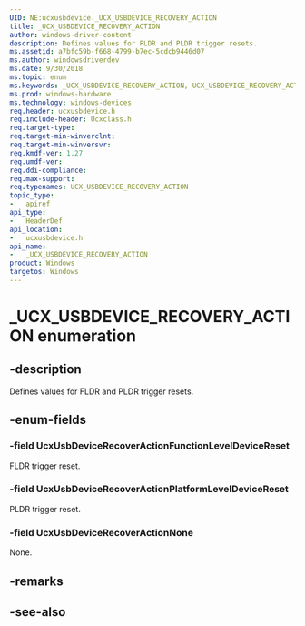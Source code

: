 ```yaml
---
UID: NE:ucxusbdevice._UCX_USBDEVICE_RECOVERY_ACTION
title: _UCX_USBDEVICE_RECOVERY_ACTION
author: windows-driver-content
description: Defines values for FLDR and PLDR trigger resets.
ms.assetid: a7bfc59b-f668-4799-b7ec-5cdcb9446d07
ms.author: windowsdriverdev
ms.date: 9/30/2018
ms.topic: enum
ms.keywords: _UCX_USBDEVICE_RECOVERY_ACTION, UCX_USBDEVICE_RECOVERY_ACTION, 
ms.prod: windows-hardware
ms.technology: windows-devices
req.header: ucxusbdevice.h
req.include-header: Ucxclass.h
req.target-type:
req.target-min-winverclnt:
req.target-min-winversvr:
req.kmdf-ver: 1.27
req.umdf-ver:
req.ddi-compliance:
req.max-support:
req.typenames: UCX_USBDEVICE_RECOVERY_ACTION
topic_type: 
-	apiref
api_type: 
-	HeaderDef
api_location: 
-	ucxusbdevice.h
api_name: 
-	_UCX_USBDEVICE_RECOVERY_ACTION
product: Windows
targetos: Windows
---
```


# _UCX_USBDEVICE_RECOVERY_ACTION enumeration

## -description
Defines values for FLDR and PLDR trigger resets.


## -enum-fields

### -field UcxUsbDeviceRecoverActionFunctionLevelDeviceReset 
FLDR trigger reset.

### -field UcxUsbDeviceRecoverActionPlatformLevelDeviceReset 
PLDR trigger reset.

### -field UcxUsbDeviceRecoverActionNone 
None.

## -remarks

## -see-also